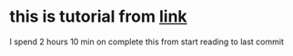 # this is tutorial from [link](https://docs.apiplustech.com/training/backend/intermediate-tutorials/http-cmdline)
I spend 2 hours 10 min on complete this from start reading to last commit